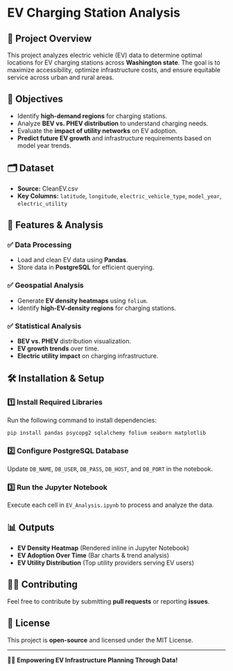 # EV Charging Station Analysis

## 📌 Project Overview
This project analyzes electric vehicle (EV) data to determine optimal locations for EV charging stations across **Washington state**. The goal is to maximize accessibility, optimize infrastructure costs, and ensure equitable service across urban and rural areas.

## 🎯 Objectives
- Identify **high-demand regions** for charging stations.
- Analyze **BEV vs. PHEV distribution** to understand charging needs.
- Evaluate the **impact of utility networks** on EV adoption.
- **Predict future EV growth** and infrastructure requirements based on model year trends.

## 🗂️ Dataset
- **Source:** CleanEV.csv
- **Key Columns:** `latitude`, `longitude`, `electric_vehicle_type`, `model_year`, `electric_utility`

## 🚀 Features & Analysis
### ✅ Data Processing
- Load and clean EV data using **Pandas**.
- Store data in **PostgreSQL** for efficient querying.

### ✅ Geospatial Analysis
- Generate **EV density heatmaps** using `folium`.
- Identify **high-EV-density regions** for charging stations.

### ✅ Statistical Analysis
- **BEV vs. PHEV** distribution visualization.
- **EV growth trends** over time.
- **Electric utility impact** on charging infrastructure.

## 🛠️ Installation & Setup
### 1️⃣ Install Required Libraries
Run the following command to install dependencies:
```bash
pip install pandas psycopg2 sqlalchemy folium seaborn matplotlib
```

### 2️⃣ Configure PostgreSQL Database
Update `DB_NAME`, `DB_USER`, `DB_PASS`, `DB_HOST`, and `DB_PORT` in the notebook.

### 3️⃣ Run the Jupyter Notebook
Execute each cell in `EV_Analysis.ipynb` to process and analyze the data.

## 📊 Outputs
- **EV Density Heatmap** (Rendered inline in Jupyter Notebook)
- **EV Adoption Over Time** (Bar charts & trend analysis)
- **EV Utility Distribution** (Top utility providers serving EV users)

## 👨‍💻 Contributing
Feel free to contribute by submitting **pull requests** or reporting **issues**.

## 📜 License
This project is **open-source** and licensed under the MIT License.

---
🚗💡 **Empowering EV Infrastructure Planning Through Data!**

